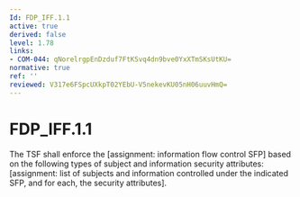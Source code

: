 ```yaml
---
Id: FDP_IFF.1.1
active: true
derived: false
level: 1.78
links:
- COM-044: qNorelrgpEnDzduf7FtKSvq4dn9bve0YxXTmSKsUtKU=
normative: true
ref: ''
reviewed: V317e6FSpcUXkpT02YEbU-V5nekevKU05nH06uuvHmQ=
---
```


# FDP_IFF.1.1

The TSF shall enforce the [assignment: information flow control SFP] based on the following types of subject and information security attributes: [assignment: list of subjects and information controlled under the indicated SFP, and for each, the security attributes].